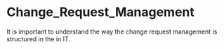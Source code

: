 # Change_Request_Management

It is important to understand the way the change request management is structured in the in IT. 
